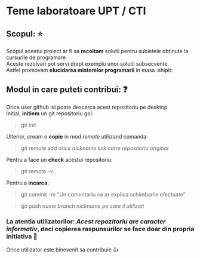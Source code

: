 # Teme laboratoare UPT / CTI

## Scopul: :star:
Scopul acestui proiect ar fi sa **recoltam** solutii pentru subietele obtinute la cursurile de programare<br/>
Aceste rezolvari pot servi drept exemplu unor solutii subsecvente<br/>
Astfel promovam **elucidarea misterelor programarii** in masa :shipit: <br/>

## Modul in care puteti contribui: :question: <br/>
Orice user github isi poate descarca acest repositoriu pe desktop <br/>
Initial, **initiem** un git repositoriu gol: <br/>
> git init <br/>

Ulterior, cream o **copie** in mod _remote_ utilizand comanda: <br/>
> git remote add _orice nickname_ _link catre repositoriu original_ <br/>

Pentru a face un **check** acestui repositoriu: <br/>
> git remote -v <br/>

Pentru a **incarca**: <br/>
> git commit -m "Un comentariu ce ar explica schimbarile efectuate" <br/>

> git push _nume branch_ _nickname pe care il utilizati_ <br/>

### La atentia utilizatorilor: *Acest repozitoriu are caracter informativ*, deci copierea raspunsurilor se face doar din propria initiativa :raised_hands: <br/>

Orice utilizator este binevenit sa contribuie :+1:

